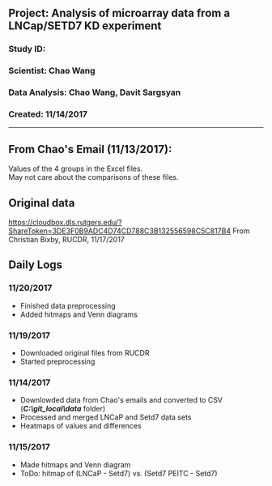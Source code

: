##  Project: Analysis of microarray data from a LNCap/SETD7 KD experiment
### Study ID: 
### Scientist: Chao Wang
### Data Analysis: Chao Wang, Davit Sargsyan 
### Created: 11/14/2017 

---

## From Chao's Email (11/13/2017):
Values of the 4 groups in the Excel files.    
May not care about the comparisons of these files.    

## Original data
https://cloudbox.dls.rutgers.edu/?ShareToken=3DE3F0B9ADC4D74CD788C3B132556598C5C817B4
From Christian Bixby, RUCDR, 11/17/2017

## Daily Logs
### 11/20/2017
* Finished data preprocessing    
* Added hitmaps and Venn diagrams

### 11/19/2017
* Downloaded original files from RUCDR    
* Started preprocessing

### 11/14/2017
* Downlowded data from Chao's emails and converted to CSV (***C:\git_local\data*** folder)    
* Processed and merged LNCaP and Setd7 data sets    
* Heatmaps of values and differences

### 11/15/2017
* Made hitmaps and Venn diagram    
* ToDo: hitmap of (LNCaP - Setd7) vs. (Setd7 PEITC - Setd7)
